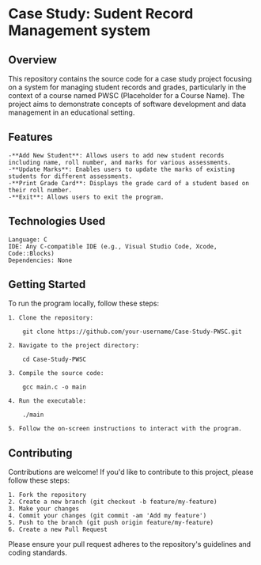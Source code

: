 # Case Study: Sudent Record Management system

## Overview

This repository contains the source code for a case study project focusing on a system for managing student records and grades, particularly in the context of a course named PWSC (Placeholder for a Course Name). The project aims to demonstrate concepts of software development and data management in an educational setting.

## Features

    -**Add New Student**: Allows users to add new student records including name, roll number, and marks for various assessments.
    -**Update Marks**: Enables users to update the marks of existing students for different assessments.
    -**Print Grade Card**: Displays the grade card of a student based on their roll number.
    -**Exit**: Allows users to exit the program.

## Technologies Used

    Language: C
    IDE: Any C-compatible IDE (e.g., Visual Studio Code, Xcode, Code::Blocks)
    Dependencies: None

## Getting Started

To run the program locally, follow these steps:

    1. Clone the repository:
```
    git clone https://github.com/your-username/Case-Study-PWSC.git
```
    2. Navigate to the project directory:
```
    cd Case-Study-PWSC
```
    3. Compile the source code:
```
    gcc main.c -o main
```
    4. Run the executable:
```
    ./main
```
    5. Follow the on-screen instructions to interact with the program.

## Contributing

Contributions are welcome! If you'd like to contribute to this project, please follow these steps:

    1. Fork the repository
    2. Create a new branch (git checkout -b feature/my-feature)
    3. Make your changes
    4. Commit your changes (git commit -am 'Add my feature')
    5. Push to the branch (git push origin feature/my-feature)
    6. Create a new Pull Request

Please ensure your pull request adheres to the repository's guidelines and coding standards.
